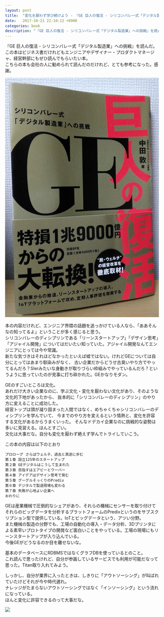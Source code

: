 ```yaml
---
layout: post
title:  "変化を厭わず学び続けよう - 『GE 巨人の復活 - シリコンバレー式「デジタル製造業」への挑戦』を読んだ"
date:   2017-10-21 22:10:12 +0900
categories: book
description: "『GE 巨人の復活 - シリコンバレー式「デジタル製造業」への挑戦』を読んだ。GEはあれだけのどでかい企業ながら学ぶ文化・変化を厭わない文化があって、CEOのイメルトの変革に対する情熱もありデジタル変革を成功させることができた。その姿勢は多いに学びたい。本書はビジネス書だがエンジニア、デザイナー、プロダクトマネージャ、経営幹部にも勧めたい。"
---
```


『GE 巨人の復活 - シリコンバレー式「デジタル製造業」への挑戦』を読んだ。  
この本はビジネス書だけれどもエンジニアやデザイナー・プロダクトマネージャ、経営幹部にもぜひ読んでもらいたい本。  
こちらの本も会社の人に勧められて読んだのだけれど、とても参考になった。感謝。  

![ge-book](/public/image/20171021/ge_book.jpg)  

本の内容だけれど、エンジニア界隈の話題を追っかけている人なら、「ああそんなの知ってるよ」ということが多く感じると思う。  
シリコンバレーのディシプリンである「リーンスタートアップ」「デザイン思考」「アジャイル開発」についてはだいたい知っていた。アジャイル開発なんてエンジニアにとっては今や常識。  
新たな気づきはそれほどなかったといえば嘘ではない。けれどGEについては自分にとってはあまり馴染みがなく、
古い企業だからどうせ古臭いやり方でやってるんだろ？SIerみたいな身動きが取りづらい枠組みでやっているんだろ？というように思っていたのが見事に打ち砕かれた。GEかなりモダン。  

GEのすごいところは文化。  
あれだけ大きい企業なのに、学ぶ文化・変化を厭わない文化があり、そのような文化的下地があったから、
抜本的に「シリコンバレーのディシプリン」のやり方に変えることに成功した。  
経営トップは頭が凝り固まった人間ではなく、めちゃくちゃシリコンバレーのディシプリンを学んでいて、
今までのやり方を変えるという情熱と、変化を許容する文化があるからうまくいった。
そんなドデカイ企業なのに挑戦的な姿勢は多いに見習える。ほんとすごい。  
文化は大事だな。自分も変化を厭わず絶えず学んでトライしていこう。

この本の内容は以下のとおり  

```
プロローグ さらばウェルチ、過去と真逆に歩む
第１章 設立125年のスタートアップ
第２章 GEデジタルはこうして生まれた
第３章 目指すはエアビーとウーバー
第４章 アイデアはデザイン思考で育む
第５章 グーグルそっくりのPredix
第６章 デジタルで製造現場も変わる
第７章 失敗が心地よい企業へ
おわりに
```

GEは産業機械で圧倒的なシェアがあり、それらの機械にセンサーを取り付けてそれらのビッグデータを分析するプラットフォームのPredixというのをサブスクリプション型で提供している。IoTとビッグデータという、アツい分野。  
また機械の製造の分野でも、工場の自動化の導入・データ分析、3Dプリンタによる素早いプロトタイプの開発など面白いことをやっている。工場の現場にもリーンスタートアップが入り込んでいる。  
今後GEがどうなるのか目を離せないな。

基本のデータベースにRDBMSではなくグラフDBを使っているとのこと。  
これ読んで思ったけれど、自分が参画しているサービスでも利用が可能だなって思った。Titan取り入れてみよう。

しっかし、自分が業界に入ったときは、しきりに「アウトソーシング」が叫ばれていたけどそれが今や時代遅れ。  
ナレッジがたまらないアウトソーシングではなく「インソーシング」という流れになっている。  
ほんと変化に許容できるのって大事だな。

<a target="_blank"  href="https://www.amazon.co.jp/gp/product/4822255115/ref=as_li_tl?ie=UTF8&camp=247&creative=1211&creativeASIN=4822255115&linkCode=as2&tag=pinekta02-22&linkId=e4c92ef443c4a469e6775a3f4fed817f"><img border="0" src="//ws-fe.amazon-adsystem.com/widgets/q?_encoding=UTF8&MarketPlace=JP&ASIN=4822255115&ServiceVersion=20070822&ID=AsinImage&WS=1&Format=_SL250_&tag=pinekta02-22" ></a><img src="//ir-jp.amazon-adsystem.com/e/ir?t=pinekta02-22&l=am2&o=9&a=4822255115" width="1" height="1" border="0" alt="" style="border:none !important; margin:0px !important;" />
